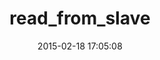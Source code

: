---
layout: post
title:  "read_from_slave"
repo:   "sdsykes/read_from_slave"
date:   2015-02-18 17:05:08
gemurl: http://github.com/sdsykes/read_from_slave
---